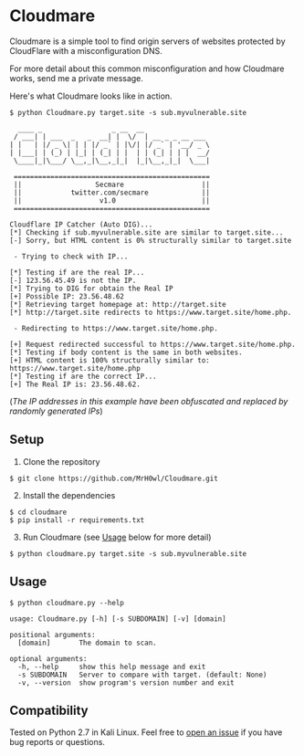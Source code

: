 # Cloudmare

Cloudmare is a simple tool to find origin servers of websites protected by CloudFlare with a misconfiguration DNS.

For more detail about this common misconfiguration and how Cloudmare works, send me a private message.

Here's what Cloudmare looks like in action.

```
$ python Cloudmare.py target.site -s sub.myvulnerable.site

  ____ _                 _ __  __                
 / ___| | ___  _   _  __| |  \/  | __ _ _ __ ___ 
| |   | |/ _ \| | | |/ _` | |\/| |/ _` | '__/ _ \                  
| |___| | (_) | |_| | (_| | |  | | (_| | | |  __/
 \____|_|\___/ \__,_|\__,_|_|  |_|\__,_|_|  \___|
  
 ================================================
 ||                  Secmare                   ||
 ||            twitter.com/secmare             ||
 ||                   v1.0                     ||
 ================================================

Cloudflare IP Catcher (Auto DIG)...
[*] Checking if sub.myvulnerable.site are similar to target.site...
[-] Sorry, but HTML content is 0% structurally similar to target.site

 - Trying to check with IP... 

[*] Testing if are the real IP...
[-] 123.56.45.49 is not the IP.
[*] Trying to DIG for obtain the Real IP
[+] Possible IP: 23.56.48.62
[*] Retrieving target homepage at: http://target.site
[*] http://target.site redirects to https://www.target.site/home.php.

 - Redirecting to https://www.target.site/home.php.

[+] Request redirected successful to https://www.target.site/home.php.
[*] Testing if body content is the same in both websites.
[+] HTML content is 100% structurally similar to: https://www.target.site/home.php
[*] Testing if are the correct IP...
[+] The Real IP is: 23.56.48.62.
```

(_The IP addresses in this example have been obfuscated and replaced by randomly generated IPs_)

## Setup

1) Clone the repository

```
$ git clone https://github.com/MrH0wl/Cloudmare.git
```

2) Install the dependencies

```
$ cd cloudmare
$ pip install -r requirements.txt
```

3) Run Cloudmare (see [Usage](#usage) below for more detail)

```
$ python cloudmare.py target.site -s sub.myvulnerable.site
```

## Usage

```
$ python cloudmare.py --help

usage: Cloudmare.py [-h] [-s SUBDOMAIN] [-v] [domain]

positional arguments:
  [domain]       The domain to scan.

optional arguments:
  -h, --help     show this help message and exit
  -s SUBDOMAIN   Server to compare with target. (default: None)
  -v, --version  show program's version number and exit
```

## Compatibility

Tested on Python 2.7 in Kali Linux. Feel free to [open an issue](https://github.com/MrH0wl/Cloudmare/issues/new) if you have bug reports or questions.
